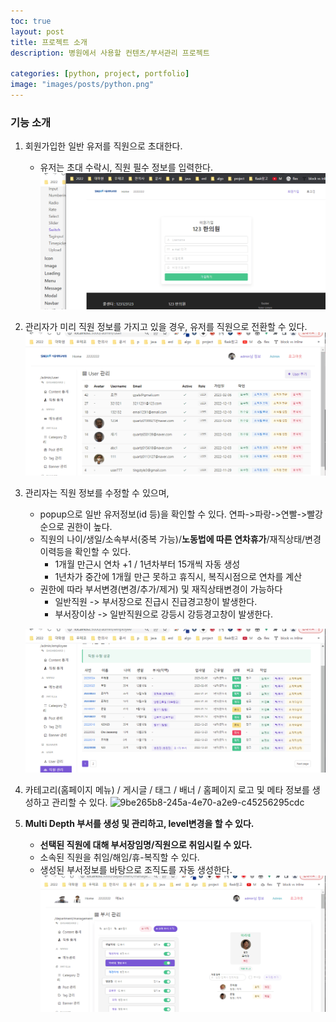 ```yaml
---
toc: true
layout: post
title: 프로젝트 소개
description: 병원에서 사용할 컨텐츠/부서관리 프로젝트

categories: [python, project, portfolio]
image: "images/posts/python.png"
---
```


### 기능 소개
1. 회원가입한 일반 유저를 직원으로 초대한다.
    - 유저는 초대 수락시, 직원 필수 정보를 입력한다.
    ![f1094c63-6879-4029-8236-868312789e82](https://raw.githubusercontent.com/is2js/screenshots/main/f1094c63-6879-4029-8236-868312789e82.gif)


2. 관리자가 미리 직원 정보를 가지고 있을 경우, 유저를 직원으로 전환할 수 있다.
    ![4ced8ca9-cd5d-4623-a816-3042a0108e21](https://raw.githubusercontent.com/is2js/screenshots/main/4ced8ca9-cd5d-4623-a816-3042a0108e21.gif)

3. 관리자는 직원 정보를 수정할 수 있으며, 
    - popup으로 일반 유저정보(id 등)을 확인할 수 있다. 연파->파랑->연빨->빨강 순으로 권한이 높다.
    - 직원의 나이/생일/소속부서(중복 가능)/**노동법에 따른 연차휴가**/재직상태/변경이력등을 확인할 수 있다.
        - 1개월 만근시 연차 +1 / 1년차부터 15개씩 자동 생성
        - 1년차가 중간에 1개월 만근 못하고 휴직시, 복직시점으로 연차를 계산
    - 권한에 따라 부서변경(변경/추가/제거) 및 재직상태변경이 가능하다
        - 일반직원 -> 부서장으로 진급시 진급경고창이 발생한다.
        - 부서장이상 -> 일반직원으로 강등시 강등경고창이 발생한다.

    ![73060751-2746-44c9-9715-c4afda96549d](https://raw.githubusercontent.com/is3js/screenshots/main/73060751-2746-44c9-9715-c4afda96549d.gif)

4. 카테고리(홈페이지 메뉴) / 게시글 / 태그 / 배너 / 홈페이지 로고 및 메타 정보를 생성하고 관리할 수 있다.
    ![9be265b8-245a-4e70-a2e9-c45256295cdc](https://raw.githubusercontent.com/is3js/screenshots/main/9be265b8-245a-4e70-a2e9-c45256295cdc.gif)

5. **Multi Depth 부서를 생성 및 관리하고, level변경을 할 수 있다.**
    - **선택된 직원에 대해 부서장임명/직원으로 취임시킬 수 있다.**
    - 소속된 직원을 취임/해임/휴-복직할 수 있다.
    - 생성된 부서정보를 바탕으로 조직도를 자동 생성한다.
    ![56034735-6d3f-440a-8db8-552d3504362a](https://raw.githubusercontent.com/is3js/screenshots/main/56034735-6d3f-440a-8db8-552d3504362a.gif)